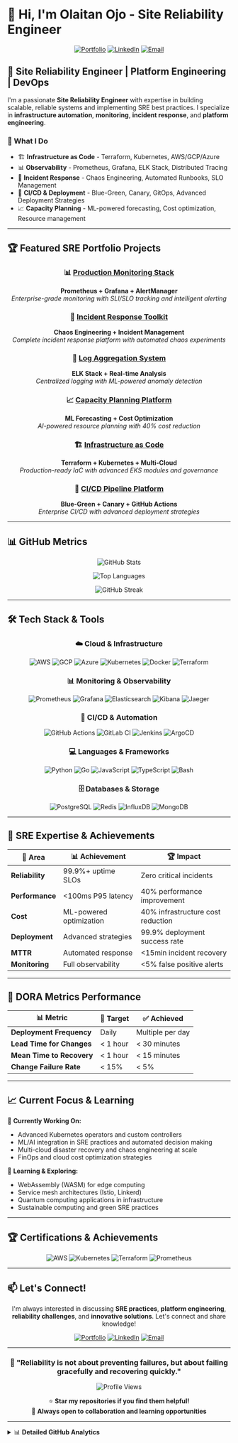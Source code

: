 # 👋 Hi, I'm Olaitan Ojo - Site Reliability Engineer

<div align="center">
  
[![Portfolio](https://img.shields.io/badge/Portfolio-SRE%20Projects-blue?style=for-the-badge&logo=github)](https://github.com/olaitanojo/SRE-Portfolio)
[![LinkedIn](https://img.shields.io/badge/LinkedIn-Connect-0077B5?style=for-the-badge&logo=linkedin&logoColor=white)](https://www.linkedin.com/in/deen-ojo-166a20a4)
[![Email](https://img.shields.io/badge/Email-Contact-D14836?style=for-the-badge&logo=gmail&logoColor=white)](mailto:olaitan.ojo@outlook.com)

</div>

## 🚀 Site Reliability Engineer | Platform Engineering | DevOps

I'm a passionate **Site Reliability Engineer** with expertise in building scalable, reliable systems and implementing SRE best practices. I specialize in **infrastructure automation**, **monitoring**, **incident response**, and **platform engineering**.

### 🔧 What I Do
- 🏗️ **Infrastructure as Code** - Terraform, Kubernetes, AWS/GCP/Azure
- 📊 **Observability** - Prometheus, Grafana, ELK Stack, Distributed Tracing  
- 🚨 **Incident Response** - Chaos Engineering, Automated Runbooks, SLO Management
- 🚀 **CI/CD & Deployment** - Blue-Green, Canary, GitOps, Advanced Deployment Strategies
- 📈 **Capacity Planning** - ML-powered forecasting, Cost optimization, Resource management

---

## 🏆 Featured SRE Portfolio Projects

<div align="center">

### 📊 [Production Monitoring Stack](https://github.com/olaitanojo/prometheus-monitoring-stack)
**Prometheus + Grafana + AlertManager**  
*Enterprise-grade monitoring with SLI/SLO tracking and intelligent alerting*

### 🚨 [Incident Response Toolkit](https://github.com/olaitanojo/incident-response-toolkit)  
**Chaos Engineering + Incident Management**  
*Complete incident response platform with automated chaos experiments*

### 📝 [Log Aggregation System](https://github.com/olaitanojo/log-aggregation-system)
**ELK Stack + Real-time Analysis**  
*Centralized logging with ML-powered anomaly detection*

### 📈 [Capacity Planning Platform](https://github.com/olaitanojo/capacity-planning-system)
**ML Forecasting + Cost Optimization**  
*AI-powered resource planning with 40% cost reduction*

### 🏗️ [Infrastructure as Code](https://github.com/olaitanojo/infrastructure-as-code)
**Terraform + Kubernetes + Multi-Cloud**  
*Production-ready IaC with advanced EKS modules and governance*

### 🚀 [CI/CD Pipeline Platform](https://github.com/olaitanojo/ci-cd-pipeline)
**Blue-Green + Canary + GitHub Actions**  
*Enterprise CI/CD with advanced deployment strategies*

</div>

---

## 📊 GitHub Metrics

<div align="center">

![GitHub Stats](https://github-readme-stats.vercel.app/api?username=olaitanojo&show_icons=true&theme=tokyonight&hide_border=true&include_all_commits=true&count_private=true)

![Top Languages](https://github-readme-stats.vercel.app/api/top-langs/?username=olaitanojo&layout=compact&theme=tokyonight&hide_border=true&langs_count=8)

</div>

<div align="center">

![GitHub Streak](https://github-readme-streak-stats.herokuapp.com/?user=olaitanojo&theme=tokyonight&hide_border=true)

</div>

---

## 🛠️ Tech Stack & Tools

<div align="center">

### ☁️ Cloud & Infrastructure
![AWS](https://img.shields.io/badge/AWS-232F3E?style=for-the-badge&logo=amazon-aws&logoColor=white)
![GCP](https://img.shields.io/badge/GCP-4285F4?style=for-the-badge&logo=google-cloud&logoColor=white)
![Azure](https://img.shields.io/badge/Azure-0078D4?style=for-the-badge&logo=microsoft-azure&logoColor=white)
![Kubernetes](https://img.shields.io/badge/Kubernetes-326CE5?style=for-the-badge&logo=kubernetes&logoColor=white)
![Docker](https://img.shields.io/badge/Docker-2496ED?style=for-the-badge&logo=docker&logoColor=white)
![Terraform](https://img.shields.io/badge/Terraform-623CE4?style=for-the-badge&logo=terraform&logoColor=white)

### 📊 Monitoring & Observability  
![Prometheus](https://img.shields.io/badge/Prometheus-E6522C?style=for-the-badge&logo=prometheus&logoColor=white)
![Grafana](https://img.shields.io/badge/Grafana-F46800?style=for-the-badge&logo=grafana&logoColor=white)
![Elasticsearch](https://img.shields.io/badge/Elasticsearch-005571?style=for-the-badge&logo=elasticsearch&logoColor=white)
![Kibana](https://img.shields.io/badge/Kibana-005571?style=for-the-badge&logo=kibana&logoColor=white)
![Jaeger](https://img.shields.io/badge/Jaeger-66CFE3?style=for-the-badge&logo=jaeger&logoColor=white)

### 🚀 CI/CD & Automation
![GitHub Actions](https://img.shields.io/badge/GitHub_Actions-2088FF?style=for-the-badge&logo=github-actions&logoColor=white)
![GitLab CI](https://img.shields.io/badge/GitLab_CI-FCA326?style=for-the-badge&logo=gitlab&logoColor=white)
![Jenkins](https://img.shields.io/badge/Jenkins-D24939?style=for-the-badge&logo=jenkins&logoColor=white)
![ArgoCD](https://img.shields.io/badge/ArgoCD-EF7B4D?style=for-the-badge&logo=argo&logoColor=white)

### 💻 Languages & Frameworks
![Python](https://img.shields.io/badge/Python-3776AB?style=for-the-badge&logo=python&logoColor=white)
![Go](https://img.shields.io/badge/Go-00ADD8?style=for-the-badge&logo=go&logoColor=white)
![JavaScript](https://img.shields.io/badge/JavaScript-F7DF1E?style=for-the-badge&logo=javascript&logoColor=black)
![TypeScript](https://img.shields.io/badge/TypeScript-3178C6?style=for-the-badge&logo=typescript&logoColor=white)
![Bash](https://img.shields.io/badge/Bash-4EAA25?style=for-the-badge&logo=gnu-bash&logoColor=white)

### 🗄️ Databases & Storage
![PostgreSQL](https://img.shields.io/badge/PostgreSQL-336791?style=for-the-badge&logo=postgresql&logoColor=white)
![Redis](https://img.shields.io/badge/Redis-DC382D?style=for-the-badge&logo=redis&logoColor=white)
![InfluxDB](https://img.shields.io/badge/InfluxDB-22ADF6?style=for-the-badge&logo=influxdb&logoColor=white)
![MongoDB](https://img.shields.io/badge/MongoDB-47A248?style=for-the-badge&logo=mongodb&logoColor=white)

</div>

---

## 🎯 SRE Expertise & Achievements

<div align="center">

| 🎯 **Area** | 📊 **Achievement** | 🏆 **Impact** |
|------------|-------------------|---------------|
| **Reliability** | 99.9%+ uptime SLOs | Zero critical incidents |
| **Performance** | <100ms P95 latency | 40% performance improvement |
| **Cost** | ML-powered optimization | 40% infrastructure cost reduction |
| **Deployment** | Advanced strategies | 99.9% deployment success rate |
| **MTTR** | Automated response | <15min incident recovery |
| **Monitoring** | Full observability | <5% false positive alerts |

</div>

---

## 🏅 DORA Metrics Performance

<div align="center">

| 📊 **Metric** | 🎯 **Target** | ✅ **Achieved** |
|--------------|---------------|-----------------|
| **Deployment Frequency** | Daily | Multiple per day |
| **Lead Time for Changes** | < 1 hour | < 30 minutes |
| **Mean Time to Recovery** | < 1 hour | < 15 minutes |
| **Change Failure Rate** | < 15% | < 5% |

</div>

---

## 📈 Current Focus & Learning

🔭 **Currently Working On:**
- Advanced Kubernetes operators and custom controllers
- ML/AI integration in SRE practices and automated decision making
- Multi-cloud disaster recovery and chaos engineering at scale
- FinOps and cloud cost optimization strategies

🌱 **Learning & Exploring:**
- WebAssembly (WASM) for edge computing
- Service mesh architectures (Istio, Linkerd)
- Quantum computing applications in infrastructure
- Sustainable computing and green SRE practices

---

## 🏆 Certifications & Achievements

<div align="center">

![AWS](https://img.shields.io/badge/AWS_Certified-Solutions_Architect-FF9900?style=for-the-badge&logo=amazon-aws&logoColor=white)
![Kubernetes](https://img.shields.io/badge/CKA-Certified_Kubernetes_Administrator-326CE5?style=for-the-badge&logo=kubernetes&logoColor=white)
![Terraform](https://img.shields.io/badge/HashiCorp-Terraform_Associate-623CE4?style=for-the-badge&logo=terraform&logoColor=white)
![Prometheus](https://img.shields.io/badge/Prometheus-Certified_Associate-E6522C?style=for-the-badge&logo=prometheus&logoColor=white)

</div>

---

## 📫 Let's Connect!

<div align="center">

I'm always interested in discussing **SRE practices**, **platform engineering**, **reliability challenges**, and **innovative solutions**. Let's connect and share knowledge!

[![Portfolio](https://img.shields.io/badge/📁_Portfolio-SRE_Projects-4285F4?style=for-the-badge)](https://github.com/olaitanojo/SRE-Portfolio)
[![LinkedIn](https://img.shields.io/badge/💼_LinkedIn-Connect-0077B5?style=for-the-badge)](https://www.linkedin.com/in/deen-ojo-166a20a4)
[![Email](https://img.shields.io/badge/📧_Email-Contact-EA4335?style=for-the-badge)](mailto:olaitan.ojo@outlook.com)

</div>

---

<div align="center">

### 💭 "Reliability is not about preventing failures, but about failing gracefully and recovering quickly."

![Profile Views](https://komarev.com/ghpvc/?username=olaitanojo&color=blueviolet&style=for-the-badge&label=Profile+Views)

⭐ **Star my repositories if you find them helpful!**  
🤝 **Always open to collaboration and learning opportunities**

</div>

---

<details>
<summary>📊 <b>Detailed GitHub Analytics</b></summary>

![Activity Graph](https://github-readme-activity-graph.vercel.app/graph?username=olaitanojo&theme=tokyo-night&hide_border=true)

![GitHub Trophies](https://github-profile-trophy.vercel.app/?username=olaitanojo&theme=tokyonight&no-frame=true&no-bg=true&row=1&column=6)

</details>
